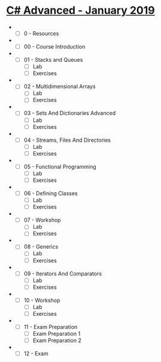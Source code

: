 # [C# Advanced - January 2019](https://softuni.bg/trainings/2243/csharp-advanced-january-2019)
<!--
SoftUni
III. Professional Modules
I. C# Web Developer
I. C# Fundamentals
II. C# Fundamentals - January 2019
I. C# Advanced - January 2019 
-->

- - [ ] 0 - Resources

- - [ ] 00 - Course Introduction

- - [ ] 01 - Stacks and Queues
    - [ ] Lab
    - [ ] Exercises

- - [ ] 02 - Multidimensional Arrays
    - [ ] Lab
    - [ ] Exercises

- - [ ] 03 - Sets And Dictionaries Advanced
    - [ ] Lab
    - [ ] Exercises

- - [ ] 04 - Streams, Files And Directories
    - [ ] Lab
    - [ ] Exercises

- - [ ] 05 - Functional Programming
    - [ ] Lab
    - [ ] Exercises

- - [ ] 06 - Defining Classes
    - [ ] Lab
    - [ ] Exercises

- - [ ] 07 - Workshop
    - [ ] Lab
    - [ ] Exercises

- - [ ] 08 - Generics
    - [ ] Lab
    - [ ] Exercises

- - [ ] 09 - Iterators And Comparators
    - [ ] Lab
    - [ ] Exercises

- - [ ] 10 - Workshop
    - [ ] Lab
    - [ ] Exercises

- - [ ] 11 - Exam Preparation
    - [ ] Exam Preparation 1
    - [ ] Exam Preparation 2

- - [ ] 12 - Exam

